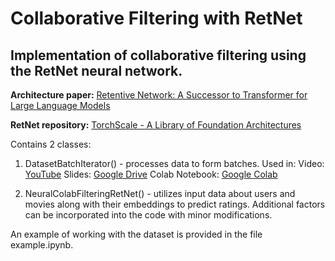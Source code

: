 # Collaborative Filtering with RetNet

## Implementation of collaborative filtering using the RetNet neural network.

**Architecture paper:** [Retentive Network: A Successor to Transformer for Large Language Models](https://arxiv.org/abs/2307.08621)

**RetNet repository:** [TorchScale - A Library of Foundation Architectures](https://github.com/microsoft/torchscale)

Contains 2 classes:
1. DatasetBatchIterator() - processes data to form batches.
   Used in:
   Video: [YouTube](https://www.youtube.com/watch?v=dN8U0GNKCcc)
   Slides: [Google Drive](https://drive.google.com/file/d/19oaf9RaS9QqNLgyxvYTqgHoiRTIcMFf4/view)
   Colab Notebook: [Google Colab](https://colab.research.google.com/drive/1cVp1LfjCXtXmRYmOnnb3pD9STUH0tlzl?usp=sharing#scrollTo=Y3d9kwzvvhmp)

2. NeuralColabFilteringRetNet() - utilizes input data about users and movies along with their embeddings to predict ratings.
   Additional factors can be incorporated into the code with minor modifications.

An example of working with the dataset is provided in the file example.ipynb.
